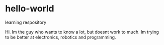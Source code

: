 # hello-world
learning respository

Hi. Im the guy who wants to know a lot, but doesnt work to much. Im trying to be better at electronics, robotics and programming.
